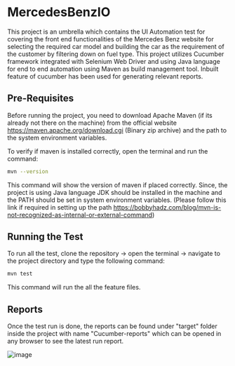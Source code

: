 # MercedesBenzIO

This project is an umbrella which contains the UI Automation test for covering the front end functionalities of the Mercedes Benz website for selecting the required car model and building the car as the requirement of the customer by filtering down on fuel type. This project utilizes Cucumber framework integrated with Selenium Web Driver and using Java language for end to end automation using Maven as build management tool. Inbuilt feature of cucumber has been used for generating relevant reports. 
 
## Pre-Requisites

Before running the project, you need to download Apache Maven (if its already not there on the machine) from the official website https://maven.apache.org/download.cgi (Binary zip archive) and the path to the system environment variables. 

To verify if maven is installed correctly, open the terminal and run the command:

```bash
mvn --version
```
This command will show the version of maven if placed correctly.
Since, the project is using Java language JDK should be installed in the machine and the PATH should be set in system environment variables. (Please follow this link if required in setting up the path https://bobbyhadz.com/blog/mvn-is-not-recognized-as-internal-or-external-command)

## Running the Test

To run all the test, clone the repository -> open the terminal -> navigate to the project directory and type the following command:

```python
mvn test
```
This command will run the all the feature files. 
## Reports

Once the test run is done, the reports can be found under "target" folder inside the project with name "Cucumber-reports" which can be opened in any browser to see the latest run report.

![image](https://user-images.githubusercontent.com/85970617/235573345-d110dc7b-0dc5-487b-b1c4-973982c95063.png)
